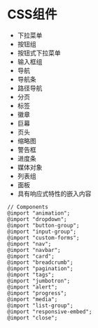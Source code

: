 # CSS组件

- 下拉菜单
- 按钮组
- 按钮式下拉菜单
- 输入框组
- 导航
- 导航条
- 路径导航
- 分页
- 标签
- 徽章
- 巨幕
- 页头
- 缩略图
- 警告框
- 进度条
- 媒体对象
- 列表组
- 面板
- 具有响应式特性的嵌入内容

```
// Components
@import "animation";
@import "dropdown";
@import "button-group";
@import "input-group";
@import "custom-forms";
@import "nav";
@import "navbar";
@import "card";
@import "breadcrumb";
@import "pagination";
@import "tags";
@import "jumbotron";
@import "alert";
@import "progress";
@import "media";
@import "list-group";
@import "responsive-embed";
@import "close";
```
